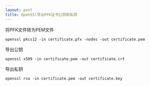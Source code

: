 ```yaml
---
layout: post
title: OpenSSl导出PFK证书公钥和私钥
---
```


将PFK文件转为PEM文件

```
openssl pkcs12 -in certificate.pfx -nodes -out certificate.pem
```

导出公钥

```
openssl x509 -in certificate.pem -out certificate.crt
```

导出私钥

```
openssl rsa -in certificate.pem -out certificate.key
```